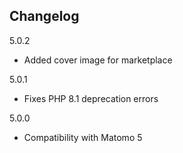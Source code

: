 ## Changelog

5.0.2
- Added cover image for marketplace

5.0.1
- Fixes PHP 8.1 deprecation errors

5.0.0
- Compatibility with Matomo 5
